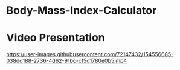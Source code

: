 # Body-Mass-Index-Calculator
# Video Presentation
https://user-images.githubusercontent.com/72147432/154556685-038dd188-2736-4d62-91bc-cf5d1780e0b5.mp4

